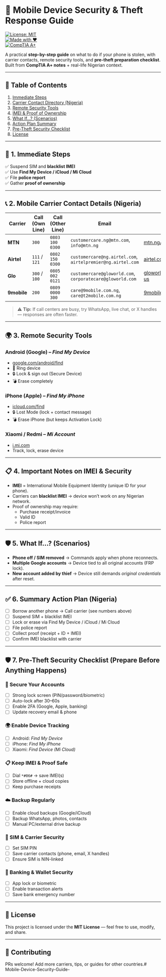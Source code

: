 # 📱 Mobile Device Security & Theft Response Guide  

[![License: MIT](https://img.shields.io/badge/License-MIT-green.svg)](LICENSE)  
[![Made with ❤️](https://img.shields.io/badge/Made%20with-%E2%9D%A4-red)]()  
[![CompTIA A+](https://img.shields.io/badge/CompTIA-A%2B-blue)]()  

A practical **step-by-step guide** on what to do if your phone is stolen, with carrier contacts, remote security tools, and **pre-theft preparation checklist**.  
Built from **CompTIA A+ notes** + real-life Nigerian context.  

---

## 📑 Table of Contents
1. [Immediate Steps](#-1-immediate-steps)  
2. [Carrier Contact Directory (Nigeria)](#-2-mobile-carrier-contact-details-nigeria)  
3. [Remote Security Tools](#-3-remote-security-tools)  
4. [IMEI & Proof of Ownership](#-4-important-notes-on-imei--security)  
5. [What If…? (Scenarios)](#-5-what-if-scenarios)  
6. [Action Plan Summary](#-6-summary-action-plan-nigeria)  
7. [Pre-Theft Security Checklist](#-7-pre-theft-security-checklist-prepare-before-anything-happens)  
8. [License](#-license)  

---

## 🔐 1. Immediate Steps
✅ Suspend SIM and **blacklist IMEI**  
✅ Use **Find My Device / iCloud / Mi Cloud**  
✅ File **police report**  
✅ Gather **proof of ownership**  

---

## 📞 2. Mobile Carrier Contact Details (Nigeria)

| Carrier | Call (Own Line) | Call (Other Line) | Email | Website | X (Twitter) |
|---------|-----------------|-------------------|-------|---------|-------------|
| **MTN** | `300` | `0803 100 0300` | `customercare.ng@mtn.com`, `info@mtn.ng` | [mtn.ng/contact](https://www.mtn.ng/contact/) | `@MTNNG`, `@MTN180` |
| **Airtel** | `111` / `121` | `0802 150 0300` | `customercare@ng.airtel.com`, `airtelpremier@ng.airtel.com` | [airtel.com.ng/contact_us](https://www.airtel.com.ng/contact_us) | `@AirtelNigeria`, `@Airtel_Care` |
| **Glo** | `300` / `100` | `0805 002 0121` | `customercare@gloworld.com`, `corporatecare@gloworld.com` | [gloworld.com/ng/contact-us](https://www.gloworld.com/ng/contact-us) | `@GloWorld` |
| **9mobile** | `200` | `0809 0000 300` | `care@9mobile.com.ng`, `care@t2mobile.com.ng` | [9mobile.com.ng](https://9mobile.com.ng) | `@9mobileng`, `@9mobilengCare` |

> ⚠️ **Tip:** If call centers are busy, try WhatsApp, live chat, or X handles — responses are often faster.

---

## 🌍 3. Remote Security Tools

### Android (Google) – *Find My Device*
- [google.com/android/find](https://google.com/android/find)  
- 🔔 Ring device  
- 🔒 Lock & sign out (Secure Device)  
- 💣 Erase completely  

### iPhone (Apple) – *Find My iPhone*
- [icloud.com/find](https://icloud.com/find)  
- 🔒 Lost Mode (lock + contact message)  
- 💣 Erase iPhone (but keeps Activation Lock)  

### Xiaomi / Redmi – *Mi Account*
- [i.mi.com](https://i.mi.com)  
- Track, lock, erase device  

---

## 📋 4. Important Notes on IMEI & Security
- **IMEI** = International Mobile Equipment Identity (unique ID for your phone).  
- Carriers can **blacklist IMEI** → device won’t work on any Nigerian network.  
- Proof of ownership may require:  
  - Purchase receipt/invoice  
  - Valid ID  
  - Police report  

---

## 🛡️ 5. What If…? (Scenarios)

- **Phone off / SIM removed** → Commands apply when phone reconnects.  
- **Multiple Google accounts** → Device tied to all original accounts (FRP lock).  
- **New account added by thief** → Device still demands *original credentials* after reset.  

---

## ✅ 6. Summary Action Plan (Nigeria)

- [ ] Borrow another phone → Call carrier (see numbers above)  
- [ ] Suspend SIM + blacklist IMEI  
- [ ] Lock or erase via Find My Device / iCloud / Mi Cloud  
- [ ] File police report  
- [ ] Collect proof (receipt + ID + IMEI)  
- [ ] Confirm IMEI blacklist with carrier  

---

## 🛡️ 7. Pre-Theft Security Checklist (Prepare Before Anything Happens)

### 🔑 Secure Your Accounts
- [ ] Strong lock screen (PIN/password/biometric)  
- [ ] Auto-lock after 30–60s  
- [ ] Enable 2FA (Google, Apple, banking)  
- [ ] Update recovery email & phone  

### 🌍 Enable Device Tracking
- [ ] Android: *Find My Device*  
- [ ] iPhone: *Find My iPhone*  
- [ ] Xiaomi: *Find Device (Mi Cloud)*  

### 📋 Keep IMEI & Proof Safe
- [ ] Dial `*#06#` → save IMEI(s)  
- [ ] Store offline + cloud copies  
- [ ] Keep purchase receipts  

### ☁️ Backup Regularly
- [ ] Enable cloud backups (Google/iCloud)  
- [ ] Backup WhatsApp, photos, contacts  
- [ ] Manual PC/external drive backup  

### 📱 SIM & Carrier Security
- [ ] Set SIM PIN  
- [ ] Save carrier contacts (phone, email, X handles)  
- [ ] Ensure SIM is NIN-linked  

### 🏦 Banking & Wallet Security
- [ ] App lock or biometric  
- [ ] Enable transaction alerts  
- [ ] Save bank emergency number  

---

## 📜 License
This project is licensed under the **MIT License** — feel free to use, modify, and share.  

---

## 🙌 Contributing
PRs welcome! Add more carriers, tips, or guides for other countries.# Mobile-Device-Security-Guide-
